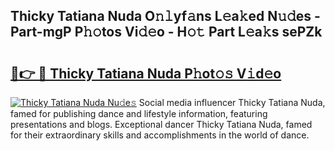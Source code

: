 ## Thicky Tatiana Nuda O𝚗𝚕yf𝚊ns L𝚎a𝚔ed N𝚞𝚍es - Part-mgP P𝚑𝚘tos Vi𝚍𝚎o - H𝚘𝚝 Part L𝚎a𝚔s sePZk

# <h2><a href="http://kfdg7j0.oniu.top/?m=Thicky+Tatiana+Nuda">🔗👉 🔴 Thicky Tatiana Nuda P𝚑ot𝚘𝚜 V𝚒d𝚎o</a></h2>

[![Thicky Tatiana Nuda Nu𝚍e𝚜](https://i.imgur.com/0qMVB7G.gif)](http://kfdg7j0.oniu.top/?m=Thicky+Tatiana+Nuda)
Social media influencer Thicky Tatiana Nuda, famed for publishing dance and lifestyle information, featuring presentations and blogs. Exceptional dancer Thicky Tatiana Nuda, famed for their extraordinary skills and accomplishments in the world of dance.  
